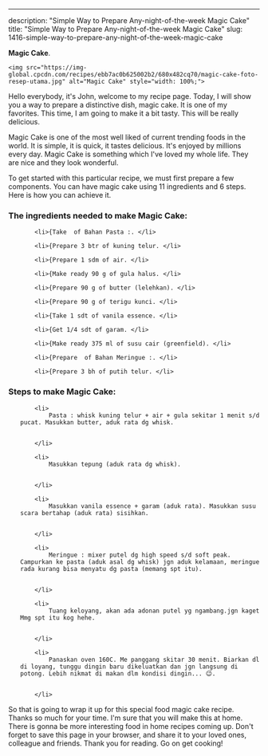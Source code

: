 ---
description: "Simple Way to Prepare Any-night-of-the-week Magic Cake"
title: "Simple Way to Prepare Any-night-of-the-week Magic Cake"
slug: 1416-simple-way-to-prepare-any-night-of-the-week-magic-cake

<p>
	<strong>Magic Cake</strong>. 
	
</p>
<p>
	
	<img src="https://img-global.cpcdn.com/recipes/ebb7ac0b625002b2/680x482cq70/magic-cake-foto-resep-utama.jpg" alt="Magic Cake" style="width: 100%;">
	
	
</p>
<p>
	Hello everybody, it's John, welcome to my recipe page. Today, I will show you a way to prepare a distinctive dish, magic cake. It is one of my favorites. This time, I am going to make it a bit tasty. This will be really delicious.
</p>
	
<p>
	
</p>
<p>
	Magic Cake is one of the most well liked of current trending foods in the world. It is simple, it is quick, it tastes delicious. It's enjoyed by millions every day. Magic Cake is something which I've loved my whole life. They are nice and they look wonderful.
</p>

<p>
To get started with this particular recipe, we must first prepare a few components. You can have magic cake using 11 ingredients and 6 steps. Here is how you can achieve it.
</p>

<h3>The ingredients needed to make Magic Cake:</h3>

<ol>
	
		<li>{Take  of Bahan Pasta :. </li>
	
		<li>{Prepare 3 btr of kuning telur. </li>
	
		<li>{Prepare 1 sdm of air. </li>
	
		<li>{Make ready 90 g of gula halus. </li>
	
		<li>{Prepare 90 g of butter (lelehkan). </li>
	
		<li>{Prepare 90 g of terigu kunci. </li>
	
		<li>{Take 1 sdt of vanila essence. </li>
	
		<li>{Get 1/4 sdt of garam. </li>
	
		<li>{Make ready 375 ml of susu cair (greenfield). </li>
	
		<li>{Prepare  of Bahan Meringue :. </li>
	
		<li>{Prepare 3 bh of putih telur. </li>
	
</ol>
<p>
	
</p>

<h3>Steps to make Magic Cake:</h3>

<ol>
	
		<li>
			Pasta : whisk kuning telur + air + gula sekitar 1 menit s/d pucat. Masukkan butter, aduk rata dg whisk.
			
			
		</li>
	
		<li>
			Masukkan tepung (aduk rata dg whisk).
			
			
		</li>
	
		<li>
			Masukkan vanila essence + garam (aduk rata). Masukkan susu scara bertahap (aduk rata) sisihkan.
			
			
		</li>
	
		<li>
			Meringue : mixer putel dg high speed s/d soft peak. Campurkan ke pasta (aduk asal dg whisk) jgn aduk kelamaan, meringue rada kurang bisa menyatu dg pasta (memang spt itu).
			
			
		</li>
	
		<li>
			Tuang keloyang, akan ada adonan putel yg ngambang.jgn kaget Mmg spt itu kog hehe.
			
			
		</li>
	
		<li>
			Panaskan oven 160C. Me panggang skitar 30 menit. Biarkan dl di loyang, tunggu dingin baru dikeluatkan dan jgn langsung di potong. Lebih nikmat di makan dlm kondisi dingin... 😉.
			
			
		</li>
	
</ol>

<p>
	
</p>

<p>
	So that is going to wrap it up for this special food magic cake recipe. Thanks so much for your time. I'm sure that you will make this at home. There is gonna be more interesting food in home recipes coming up. Don't forget to save this page in your browser, and share it to your loved ones, colleague and friends. Thank you for reading. Go on get cooking!
</p>
